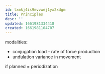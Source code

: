 ```yaml
---
id: txmkj4is9mvvwej1yx2xdgm
title: Principles
desc: ''
updated: 1661981334418
created: 1661981104707
---
```


modalities:
- conjugation
  load - rate of force production
- undulation
  variance in movement

if planned = periodization